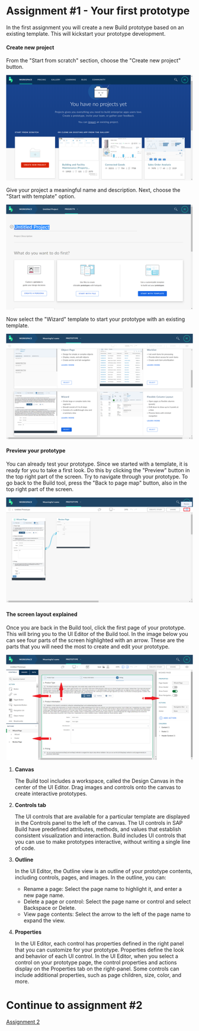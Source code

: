 # Assignment #1 - Your first prototype
In the first assignment you will create a new Build prototype based on an existing template. This will kickstart your prototype development.

#### Create new project
From the "Start from scratch" section, choose the "Create new project" button.

![Create new project](https://github.com/Innov8ion-developer/SAP_Build_Assignments/blob/master/img/yourFirstPrototype1.png)


Give your project a meaningful name and description. Next, choose the "Start with template" option.

![Start with template](https://github.com/Innov8ion-developer/SAP_Build_Assignments/blob/master/img/yourFirstPrototype2.png)

Now select the "Wizard" template to start your prototype with an existing template.

![Wizard template](https://github.com/Innov8ion-developer/SAP_Build_Assignments/blob/master/img/yourFirstPrototype3.png)

#### Preview your prototype
You can already test your prototype. Since we started with a template, it is ready for you to take a first look. Do this by clicking the "Preview" button in the top right part of the screen. Try to navigate through your prototype. To go back to the Build tool, press the "Back to page map" button, also in the top right part of the screen.

![Preview prototype](https://github.com/Innov8ion-developer/SAP_Build_Assignments/blob/master/img/yourFirstPrototype4.png)

#### The screen layout explained
Once you are back in the Build tool, click the first page of your prototype. This will bring you to the UI Editor of the Build tool. In the image below you can see four parts of the screen highlighted with an arrow. These are the parts that you will need the most to create and edit your prototype.

![Screen layout explained](https://github.com/Innov8ion-developer/SAP_Build_Assignments/blob/master/img/yourFirstPrototype5.png)

1. **Canvas**

   The Build tool includes a workspace, called the Design Canvas in the center of the UI Editor. Drag images and controls onto the canvas to create interactive prototypes.

1. **Controls tab**

   The UI controls that are available for a particular template are displayed in the Controls panel to the left of the canvas. The UI controls in SAP Build have predefined attributes, methods, and values that establish consistent visualization and interaction. Build includes UI controls that you can use to make prototypes interactive, without writing a single line of code.

1. **Outline**

   In the UI Editor, the Outline view is an outline of your prototype contents, including controls, pages, and images. In the outline, you can:
   * Rename a page: Select the page name to highlight it, and enter a new page name.
   * Delete a page or control: Select the page name or control and select Backspace or Delete.
   * View page contents: Select the arrow to the left of the page name to expand the view.

1. **Properties**

   In the UI Editor, each control has properties defined in the right panel that you can customize for your prototype. Properties define the look and behavior of each UI control. In the UI Editor, when you select a control on your prototype page, the control properties and actions display on the Properties tab on the right-panel. Some controls can include additional properties, such as page children, size, color, and more.

# Continue to assignment #2
[Assignment 2](https://github.com/Innov8ion-developer/SAP_Build_Assignments/tree/2_Edit_the_template)
